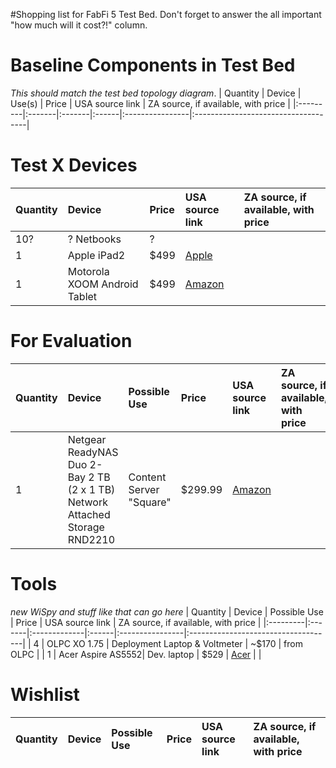 #Shopping list for FabFi 5 Test Bed.  Don't forget to answer the all important "how much will it cost?!" column.


# Baseline Components in Test Bed #
_This should match the test bed topology diagram_.
| Quantity | Device | Use(s) | Price | USA source link | ZA source, if available, with price |
|:---------|:-------|:-------|:------|:----------------|:------------------------------------|

# Test X Devices #

| Quantity | Device | Price | USA source link | ZA source, if available, with price |
|:---------|:-------|:------|:----------------|:------------------------------------|
| 10? | ? Netbooks | ? |
| 1 | Apple iPad2 | $499 | [Apple](http://store.apple.com/us/browse/home/shop_ipad/family/ipad?mco=MjE0OTI0MDg) |
| 1 | Motorola XOOM Android Tablet | $499 | [Amazon](http://www.amazon.com/MOTOROLA-XOOM-Android-10-1-Inch-Wi-Fi/dp/B0045FM6SU/ref=sr_1_1?ie=UTF8&qid=1311200130&sr=8-1) |


# For Evaluation #

| Quantity | Device | Possible Use | Price | USA source link | ZA source, if available, with price |
|:---------|:-------|:-------------|:------|:----------------|:------------------------------------|
| 1 | Netgear ReadyNAS Duo 2-Bay 2 TB (2 x 1 TB) Network Attached Storage RND2210 | Content Server "Square" | $299.99 | [Amazon](http://www.amazon.com/Netgear-ReadyNAS-Network-Attached-Storage/dp/B002UV8YZK/ref=sr_1_9?s=electronics&ie=UTF8&qid=1311194668&sr=1-9) |

# Tools #
_new WiSpy and stuff like that can go here_
| Quantity | Device | Possible Use | Price | USA source link | ZA source, if available, with price |
|:---------|:-------|:-------------|:------|:----------------|:------------------------------------|
| 4 | OLPC XO 1.75 | Deployment Laptop & Voltmeter | ~$170 | from OLPC |
| 1 | Acer Aspire AS5552| Dev. laptop | $529 | [Acer](http://us.acer.com/ac/en/US/content/model/LX.R4402.173) |  |

# Wishlist #

| Quantity | Device | Possible Use | Price | USA source link | ZA source, if available, with price |
|:---------|:-------|:-------------|:------|:----------------|:------------------------------------|